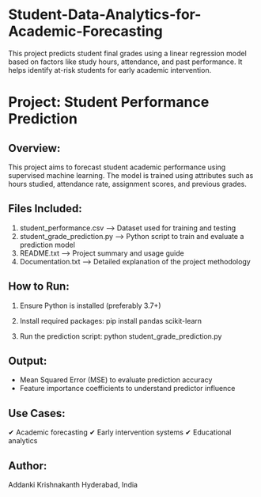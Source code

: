 # Student-Data-Analytics-for-Academic-Forecasting
This project predicts student final grades using a linear regression model based on factors like study hours, attendance, and past performance. It helps identify at-risk students for early academic intervention.

Project: Student Performance Prediction
=======================================

Overview:
---------
This project aims to forecast student academic performance using supervised machine learning. The model is trained using attributes such as hours studied, attendance rate, assignment scores, and previous grades.

Files Included:
---------------
1. student_performance.csv       --> Dataset used for training and testing
2. student_grade_prediction.py   --> Python script to train and evaluate a prediction model
3. README.txt                    --> Project summary and usage guide
4. Documentation.txt             --> Detailed explanation of the project methodology

How to Run:
-----------
1. Ensure Python is installed (preferably 3.7+)
2. Install required packages:
   pip install pandas scikit-learn

3. Run the prediction script:
   python student_grade_prediction.py

Output:
-------
- Mean Squared Error (MSE) to evaluate prediction accuracy
- Feature importance coefficients to understand predictor influence

Use Cases:
----------
✔ Academic forecasting
✔ Early intervention systems
✔ Educational analytics

Author:
-------
Addanki Krishnakanth
Hyderabad, India
